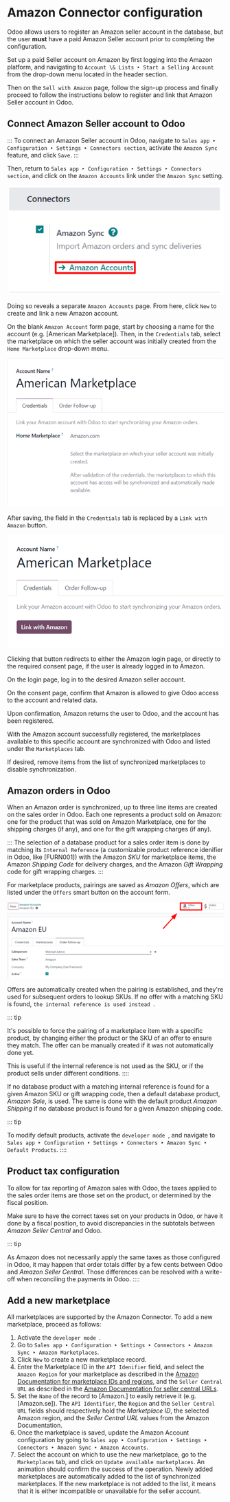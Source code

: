 # Amazon Connector configuration

Odoo allows users to register an Amazon seller account in the database,
but the user **must** have a paid Amazon Seller account prior to
completing the configuration.

Set up a paid Seller account on Amazon by first logging into the Amazon
platform, and navigating to
`Account \& Lists ‣ Start a Selling Account` from the drop-down menu located in the header
section.

Then on the `Sell with Amazon` page,
follow the sign-up process and finally proceed to follow the
instructions below to register and link that Amazon Seller account in
Odoo.


## Connect Amazon Seller account to Odoo

::: 
To connect an Amazon Seller account in Odoo, navigate to `Sales app ‣
Configuration ‣ Settings ‣ Connectors section`, activate the `Amazon Sync` feature, and click `Save`.
:::

Then, return to
`Sales app ‣ Configuration ‣ Settings ‣ Connectors section`, and click on the
`Amazon Accounts` link under the
`Amazon Sync` setting.

![The Amazon Accounts link beneath the Amazon Sync settings in Odoo Sales.](setup/amazon-accounts-link-setting.png)

Doing so reveals a separate `Amazon Accounts` page. From here, click `New` to create and link a new Amazon account.

On the blank `Amazon Account` form
page, start by choosing a name for the account (e.g. [American
Marketplace]). Then, in the `Credentials` tab, select the marketplace on which the seller account
was initially created from the `Home Marketplace` drop-down menu.

![A typical Amazon Account form page in the Odoo Sales application.](setup/amazon-accounts-form-page.png)

After saving, the field in the `Credentials` tab is replaced by a `Link with
Amazon` button.

![A typical Amazon Account form page and Link with Amazon button in Odoo Sales.](setup/amazon-accounts-form-link-button.png)

Clicking that button redirects to either the Amazon login page, or
directly to the required consent page, if the user is already logged in
to Amazon.

On the login page, log in to the desired Amazon seller account.

On the consent page, confirm that Amazon is allowed to give Odoo access
to the account and related data.

Upon confirmation, Amazon returns the user to Odoo, and the account has
been registered.

With the Amazon account successfully registered, the marketplaces
available to this specific account are synchronized with Odoo and listed
under the `Marketplaces` tab.

If desired, remove items from the list of synchronized marketplaces to
disable synchronization.

## Amazon orders in Odoo

When an Amazon order is synchronized, up to three line items are created
on the sales order in Odoo. Each one represents a product sold on
Amazon: one for the product that was sold on Amazon Marketplace, one for
the shipping charges (if any), and one for the gift wrapping charges (if
any).

::: 
The selection of a database product for a sales order item is done by
matching its `Internal Reference` (a
customizable product reference idenifier in Odoo, like
[FURN001]) with the Amazon *SKU* for marketplace items, the
Amazon *Shipping Code* for delivery charges, and the Amazon *Gift
Wrapping* code for gift wrapping charges.
:::

For marketplace products, pairings are saved as *Amazon Offers*, which
are listed under the `Offers` smart
button on the account form.

![The Amazon Offers smart button on the account form in Odoo Sales.](setup/amazon-offers-button.png)

Offers are automatically created when the pairing is established, and
they\'re used for subsequent orders to lookup SKUs. If no offer with a
matching SKU is found, `the internal reference is
used instead `.

::: tip

It\'s possible to force the pairing of a marketplace item with a
specific product, by changing either the product or the SKU of an offer
to ensure they match. The offer can be manually created if it was not
automatically done yet.

This is useful if the internal reference is not used as the SKU, or if
the product sells under different conditions.
::::

If no database product with a matching internal reference is found for a
given Amazon SKU or gift wrapping code, then a default database product,
*Amazon Sale*, is used. The same is done with the default product
*Amazon Shipping* if no database product is found for a given Amazon
shipping code.

::: tip

To modify default products, activate the
`developer mode `, and
navigate to
`Sales app ‣ Configuration ‣ Settings ‣ Connectors ‣ Amazon Sync ‣
Default Products`.
::::

## Product tax configuration

To allow for tax reporting of Amazon sales with Odoo, the taxes applied
to the sales order items are those set on the product, or determined by
the fiscal position.

Make sure to have the correct taxes set on your products in Odoo, or
have it done by a fiscal position, to avoid discrepancies in the
subtotals between *Amazon Seller Central* and Odoo.

::: tip

As Amazon does not necessarily apply the same taxes as those configured
in Odoo, it may happen that order totals differ by a few cents between
Odoo and *Amazon Seller Central*. Those differences can be resolved with
a write-off when reconciling the payments in Odoo.
::::

## Add a new marketplace 

All marketplaces are supported by the Amazon Connector. To add a new
marketplace, proceed as follows:

1.  Activate the `developer mode `.
2.  Go to
    `Sales app ‣ Configuration ‣ Settings ‣ Connectors ‣ Amazon Sync ‣
    Amazon Marketplaces`.
3.  Click `New` to create a new
    marketplace record.
4.  Enter the Marketplace ID in the `API Idenifier` field, and select the `Amazon
    Region` for your marketplace as
    described in the [Amazon Documentation for marketplace IDs and
    regions](https://developer-docs.amazon.com/sp-api/docs/marketplace-ids),
    and the `Seller Central URL` as
    described in the [Amazon Documentation for seller central
    URLs](https://developer-docs.amazon.com/sp-api/docs/seller-central-urls).
5.  Set the `Name` of the record to
    [Amazon.\] to easily retrieve it (e.g.
    [Amazon.se]). The `API Identifier`, the `Region`
    and the `Seller
    Central URL` fields should
    respectively hold the *Marketplace ID*, the selected Amazon region,
    and the *Seller Central URL* values from the Amazon Documentation.
6.  Once the marketplace is saved, update the Amazon Account
    configuration by going to
    `Sales app ‣ Configuration ‣ Settings ‣ Connectors ‣ Amazon Sync ‣
    Amazon Accounts`.
7.  Select the account on which to use the new marketplace, go to the
    `Marketplaces` tab, and click on
    `Update available marketplaces`.
    An animation should confirm the success of the operation. Newly
    added marketplaces are automatically added to the list of
    synchronized marketplaces. If the new marketplace is not added to
    the list, it means that it is either incompatible or unavailable for
    the seller account.

